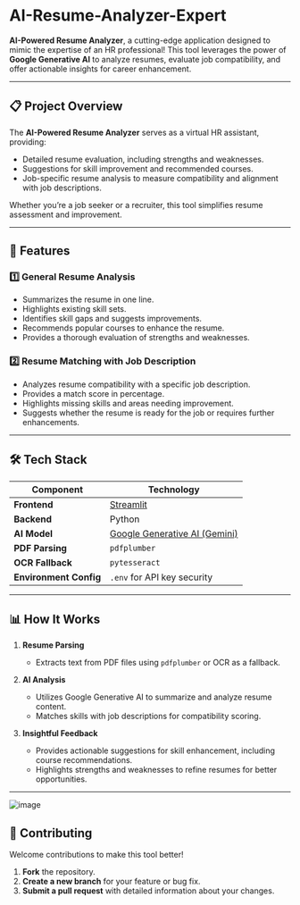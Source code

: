 # AI-Resume-Analyzer-Expert

**AI-Powered Resume Analyzer**, a cutting-edge application designed to mimic the expertise of an HR professional! This tool leverages the power of **Google Generative AI** to analyze resumes, evaluate job compatibility, and offer actionable insights for career enhancement.  

---

## 📋 **Project Overview**  

The **AI-Powered Resume Analyzer** serves as a virtual HR assistant, providing:  
- Detailed resume evaluation, including strengths and weaknesses.  
- Suggestions for skill improvement and recommended courses.  
- Job-specific resume analysis to measure compatibility and alignment with job descriptions.  

Whether you’re a job seeker or a recruiter, this tool simplifies resume assessment and improvement.  

---

## 🔑 **Features**  

### 1️⃣ **General Resume Analysis**  
- Summarizes the resume in one line.  
- Highlights existing skill sets.  
- Identifies skill gaps and suggests improvements.  
- Recommends popular courses to enhance the resume.  
- Provides a thorough evaluation of strengths and weaknesses.  

### 2️⃣ **Resume Matching with Job Description**  
- Analyzes resume compatibility with a specific job description.  
- Provides a match score in percentage.  
- Highlights missing skills and areas needing improvement.  
- Suggests whether the resume is ready for the job or requires further enhancements.  

---

## 🛠️ **Tech Stack**  

| **Component**       | **Technology**                  |  
|----------------------|----------------------------------|  
| **Frontend**         | [Streamlit](https://streamlit.io/) |  
| **Backend**          | Python                          |  
| **AI Model**         | [Google Generative AI (Gemini)](https://makersuite.google.com/) |  
| **PDF Parsing**      | `pdfplumber`                    |  
| **OCR Fallback**     | `pytesseract`                   |  
| **Environment Config** | `.env` for API key security    |  

---

## 📊 **How It Works**

1. **Resume Parsing**  
   - Extracts text from PDF files using `pdfplumber` or OCR as a fallback.

2. **AI Analysis**  
   - Utilizes Google Generative AI to summarize and analyze resume content.  
   - Matches skills with job descriptions for compatibility scoring.

3. **Insightful Feedback**  
   - Provides actionable suggestions for skill enhancement, including course recommendations.  
   - Highlights strengths and weaknesses to refine resumes for better opportunities.

---

![image]()

## 🙌 **Contributing**

Welcome contributions to make this tool better!

1. **Fork** the repository.  
2. **Create a new branch** for your feature or bug fix.  
3. **Submit a pull request** with detailed information about your changes.
